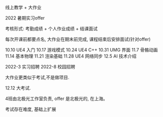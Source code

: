 线上教学 + 大作业

2022 暑期实习offer

考核形式: 考勤成绩 + 个人作业成绩 + 结课面试

每次开课前都要点名,  大作业在期末前完成, 课程结束后安排面试(针对offer)

10.10 UE4 入门
10.17 游戏模式
10.24 UE4 C++
10.31 UMG 界面
11.7 骨骼动画
11.14 基本物理
11.21 渲染基础
11.28 UE4 网络同步
12.5  AI 技术介绍 

2022-3 实习招聘
2022-8 校园招聘

大作业更类似于考试,不是做项目.

12.12 大考试.

4班由北极光工作室负责, offer 是北极光的, 在上海。

考试存在难度, 基础上扩展

